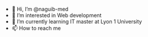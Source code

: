 - 👋 Hi, I’m @naguib-med
- 👀 I’m interested in Web development
- 🌱 I’m currently learning IT master at Lyon 1 University
- 📫 How to reach me 

<!---
naguib-med/naguib-med is a ✨ special ✨ repository because its `README.md` (this file) appears on your GitHub profile.
You can click the Preview link to take a look at your changes.
--->
